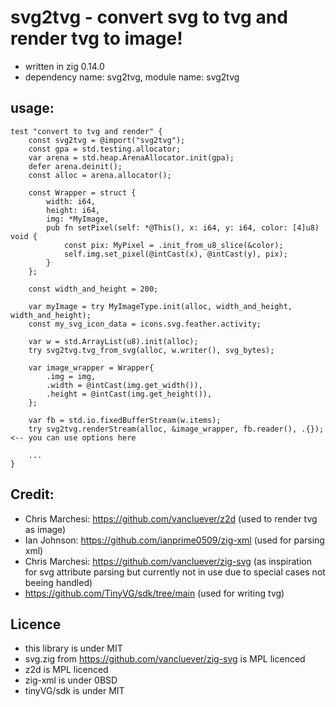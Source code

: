# svg2tvg - convert svg to tvg and render tvg to image!

- written in zig 0.14.0
- dependency name: svg2tvg, module name: svg2tvg

## usage:

```zig
test "convert to tvg and render" {
    const svg2tvg = @import("svg2tvg");
    const gpa = std.testing.allocator;
    var arena = std.heap.ArenaAllocator.init(gpa);
    defer arena.deinit();
    const alloc = arena.allocator();

    const Wrapper = struct {
        width: i64,
        height: i64,
        img: *MyImage,
        pub fn setPixel(self: *@This(), x: i64, y: i64, color: [4]u8) void {
            const pix: MyPixel = .init_from_u8_slice(&color);
            self.img.set_pixel(@intCast(x), @intCast(y), pix);
        }
    };

    const width_and_height = 200;

    var myImage = try MyImageType.init(alloc, width_and_height, width_and_height);
    const my_svg_icon_data = icons.svg.feather.activity;

    var w = std.ArrayList(u8).init(alloc);
    try svg2tvg.tvg_from_svg(alloc, w.writer(), svg_bytes);

    var image_wrapper = Wrapper{
        .img = img,
        .width = @intCast(img.get_width()),
        .height = @intCast(img.get_height()),
    };

    var fb = std.io.fixedBufferStream(w.items);
    try svg2tvg.renderStream(alloc, &image_wrapper, fb.reader(), .{}); <-- you can use options here

    ...
}
```

## Credit:

- Chris Marchesi: https://github.com/vancluever/z2d (used to render tvg as image)
- Ian Johnson: https://github.com/ianprime0509/zig-xml (used for parsing xml)
- Chris Marchesi: https://github.com/vancluever/zig-svg (as inspiration for svg attribute parsing but currently not in use due to special cases not beeing handled)
- https://github.com/TinyVG/sdk/tree/main (used for writing tvg)

## Licence

- this library is under MIT
- svg.zig from https://github.com/vancluever/zig-svg is MPL licenced
- z2d is MPL licenced
- zig-xml is under 0BSD
- tinyVG/sdk is under MIT

